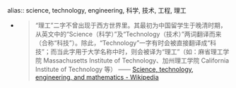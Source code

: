 alias:: science, technology, engineering, 科学, 技术, 工程, 理工
- > “理工”二字不曾出现于西方世界里。其最初为中国留学生于晚清时期，从英文中的“Science（科学）”及“Technology（技术）”两词翻译而来（合称“科技”）。除此，“Technology”一字有时会被直接翻译成“科技”；而当此字用于大学名称中时，则会被译为“理工”（如：麻省理工学院 Massachusetts Institute of Technology、加州理工学院 California Institute of Technology 等）
  —— [Science, technology, engineering, and mathematics - Wikipedia](https://en.wikipedia.org/wiki/Science,_technology,_engineering,_and_mathematics)